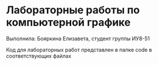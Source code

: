 # Лабораторные работы по компьютерной графике
Выполнила: Бояркина Елизавета, студент группы ИУ8-51

Код для лабораторных работ представлен в папке code в соответствующих файлах